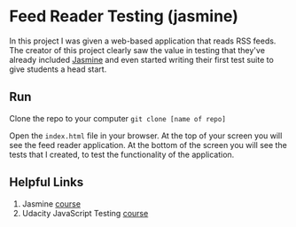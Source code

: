# Feed Reader Testing (jasmine)

In this project I was given a web-based application that reads RSS feeds. The creator of this project clearly saw the value in testing that they've already included [Jasmine](http://jasmine.github.io/) and even started writing their first test suite to give students a head start. 

## Run

Clone the repo to your computer 
 ```git clone [name of repo]```

Open the `index.html` file in your browser. At the top of your screen you will see the 
feed reader application. At the bottom of the screen you will see the tests that I created, to test the functionality of the application. 

## Helpful Links 

1. Jasmine [course](http://jasmine.github.io/)
2. Udacity JavaScript Testing [course](https://www.udacity.com/course/javascript-testing--ud549)
